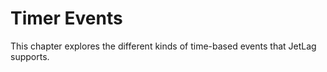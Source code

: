 # Timer Events

This chapter explores the different kinds of time-based events that JetLag
supports.
